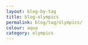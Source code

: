 ```yaml
---
layout: blog-by-tag
title: blog-olympics
permalink: blog/tag/olympics/
colour: aqua
category: olympics
---
```

